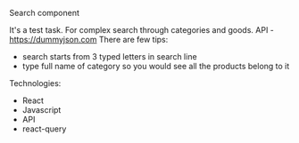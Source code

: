 Search component

It's a test task. For complex search through categories and goods. API - https://dummyjson.com
There are few tips:
  - search starts from 3 typed letters in search line
  - type full name of category so you would see all the products belong to it

Technologies:
  - React
  - Javascript
  - API
  - react-query
